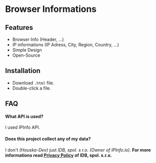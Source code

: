 # Browser Informations
## Features

- Browser Info (Header, ...)
- IP informations (IP Adress, City, Region, Country, ...)
- Simple Design
- Open-Source


## Installation

- Download `.html` file.
- Double-click a file.

    
## FAQ

####  What API is used?

I used IPInfo API.

#### Does this project collect any of my data?

I don't *(Houska-Dev)* just *IDB, spol. s r.o. (Owner of IPInfo.io)*. **For more informations read [Privacy Policy](https://ipinfo.io/privacy-policy) of IDB, spol. s.r.o.**
